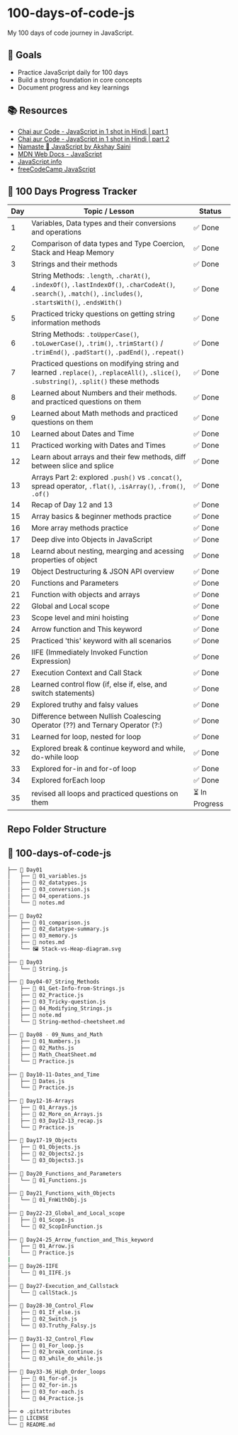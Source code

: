# 100-days-of-code-js

My 100 days of code journey in JavaScript.

## 🚀 Goals

- Practice JavaScript daily for 100 days
- Build a strong foundation in core concepts
- Document progress and key learnings

## 📚 Resources

- [Chai aur Code - JavaScript in 1 shot in Hindi | part 1](https://www.youtube.com/watch?v=sscX432bMZo)
- [Chai aur Code - JavaScript in 1 shot in Hindi | part 2](https://www.youtube.com/watch?v=_TjtAyMkiTI)
- [Namaste 🙏 JavaScript by Akshay Saini](https://www.youtube.com/playlist?list=PLlasXeu85E9eLVlWFs-nz4p8w5sv5Zl3r)
- [MDN Web Docs - JavaScript](https://developer.mozilla.org/en-US/docs/Web/JavaScript)
- [JavaScript.info](https://javascript.info/)
- [freeCodeCamp JavaScript](https://www.freecodecamp.org/learn/javascript-algorithms-and-data-structures/)

## 📅 100 Days Progress Tracker

| Day | Topic / Lesson | Status |
|-----|----------------|--------|
| 1   | Variables, Data types and their conversions and operations | ✅ Done |
| 2   | Comparison of data types and Type Coercion, Stack and Heap Memory | ✅ Done |
| 3   | Strings and their methods | ✅ Done |
| 4   | String Methods: `.length`, `.charAt()`, `.indexOf()`, `.lastIndexOf()`, `.charCodeAt()`, `.search()`, `.match()`, `.includes()`, `.startsWith()`, `.endsWith()` | ✅ Done |
| 5   | Practiced tricky questions on getting string information methods | ✅ Done |
| 6 | String Methods: `.toUpperCase()`, `.toLowerCase()`, `.trim()`, `.trimStart()` / `.trimEnd()`, `.padStart()`, `.padEnd()`, `.repeat()` | ✅ Done |
| 7 | Practiced questions on modifying string and learned `.replace()`, `.replaceAll()`, `.slice()`, `.substring()`, `.split()` these methods| ✅ Done |
| 8 | Learned about Numbers and their methods. and practiced questions on them | ✅ Done |
| 9 | Learned about Math methods and practiced questions on them | ✅ Done |
| 10 | Learned about Dates and Time | ✅ Done |
| 11 | Practiced working with Dates and Times | ✅ Done |
| 12 | Learn about arrays and their few methods, diff between slice and splice | ✅ Done |
| 13 | Arrays Part 2: explored `.push()` vs `.concat()`, spread operator, `.flat()`, `.isArray()`, `.from()`, `.of()` | ✅ Done |
| 14 | Recap of Day 12 and 13 | ✅ Done |
| 15 | Array basics & beginner methods practice | ✅ Done |
| 16 | More array methods practice | ✅ Done |
| 17 | Deep dive into Objects in JavaScript | ✅ Done |
| 18 | Learnd about nesting, mearging and acessing properties of object | ✅ Done |
| 19 | Object Destructuring & JSON API overview | ✅ Done |
| 20 | Functions and Parameters | ✅ Done |
| 21 | Function with objects and arrays | ✅ Done |
| 22 | Global and Local scope | ✅ Done |
| 23 | Scope level and mini hoisting | ✅ Done |
| 24 | Arrow function and This keyword | ✅ Done |
| 25 | Practiced 'this' keyword with all scenarios | ✅ Done |
| 26 | IIFE (Immediately Invoked Function Expression) | ✅ Done |
| 27 | Execution Context and Call Stack | ✅ Done |
| 28 | Learned control flow (if, else if, else, and switch statements) | ✅ Done |
| 29 | Explored truthy and falsy values | ✅ Done |
| 30 | Difference between Nullish Coalescing Operator (??) and Ternary Operator (?:) | ✅ Done |
| 31 | Learned for loop, nested for loop | ✅ Done |
| 32 | Explored break & continue keyword and while, do-while loop | ✅ Done |
| 33 | Explored for-in and for-of loop | ✅ Done |
| 34 | Explored forEach loop | ✅ Done |
| 35 | revised all loops and practiced questions on them | ⏳ In Progress |

## Repo Folder Structure

## 📁 100-days-of-code-js

```bash
├── 📂 Day01
│   ├── 📄 01_variables.js
│   ├── 📄 02_datatypes.js
│   ├── 📄 03_conversion.js
│   ├── 📄 04_operations.js
│   └── 📝 notes.md
│
├── 📂 Day02
│   ├── 📄 01_comparison.js
│   ├── 📄 02_datatype-summary.js
│   ├── 📄 03_memory.js
│   ├── 📝 notes.md
│   └── 🖼️ Stack-vs-Heap-diagram.svg
│
├── 📂 Day03
│   └── 📄 String.js
│
├── 📂 Day04-07_String_Methods
│   ├── 📄 01_Get-Info-from-Strings.js
│   ├── 📄 02_Practice.js
│   ├── 📄 03_Tricky-question.js
│   ├── 📄 04_Modifying_Strings.js
│   ├── 📝 note.md
│   └── 📝 String-method-cheetsheet.md
│
├── 📂 Day08 - 09_Nums_and_Math
│   ├── 📄 01_Numbers.js
│   ├── 📄 02_Maths.js
│   ├── 📝 Math_CheatSheet.md
│   └── 📄 Practice.js
│
├── 📂 Day10-11-Dates_and_Time
│   ├── 📄 Dates.js
│   └── 📄 Practice.js
│
├── 📂 Day12-16-Arrays
│   ├── 📄 01_Arrays.js
│   ├── 📄 02_More_on_Arrays.js
│   ├── 📄 03_Day12-13_recap.js
│   └── 📄 Practice.js
│
├── 📂 Day17-19_Objects
│   ├── 📄 01_Objects.js
│   ├── 📄 02_Objects2.js
│   └── 📄 03_Objects3.js
│
├── 📂 Day20_Functions_and_Parameters
│   └── 📄 01_Functions.js
│
├── 📂 Day21_Functions_with_Objects
│   └── 📄 01_FnWithObj.js
│
├── 📂 Day22-23_Global_and_Local_scope
│   ├── 📄 01_Scope.js
│   └── 📄 02_ScopInFunction.js
│
├── 📂 Day24-25_Arrow_function_and_This_keyword
│   ├── 📄 01_Arrow.js
│   └── 📄 Practice.js
|
├── 📂 Day26-IIFE
│   └── 📄 01_IIFE.js
│
├── 📂 Day27-Execution_and_Callstack
│   └── 📄 callStack.js
│
├── 📂 Day28-30_Control_Flow
│   ├── 📄 01_If_else.js
│   ├── 📄 02_Switch.js
│   └── 📄 03.Truthy_Falsy.js
│
├── 📂 Day31-32_Control_Flow
│   ├── 📄 01_For_loop.js
│   ├── 📄 02_break_continue.js
│   └── 📄 03_while_do_while.js
│
├── 📂 Day33-36_High_Order_loops
│   ├── 📄 01_for-of.js
│   ├── 📄 02_for-in.js
│   ├── 📄 03_for-each.js
│   └── 📄 04_Practice.js
│
├── ⚙️ .gitattributes
├── 📜 LICENSE
└── 📝 README.md
